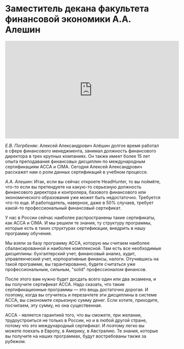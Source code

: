 # Заместитель декана факультета финансовой экономики А.А. Алешин

<iframe width="560" height="315" src="https://www.youtube.com/embed/bSjYHxagFic" frameborder="0" allow="accelerometer; autoplay; encrypted-media; gyroscope; picture-in-picture" allowfullscreen></iframe>

*Е.В. Погрбеняк*: Алексей Александрович Алёшин долгое время работал в сфере финансового менеджмента, занимал должность финансового директора в трех крупных компаниях. Он также имеет более 15 лет опыта преподавания финансовых дисциплин по международным сертификациям ACCA и CIMA. Сегодня Алексей Александрович расскажет нам о роли данных сертификаций в учебном процессе.

*А.А. Алешин*: Итак, если вы сейчас откроете HeadHunter, то вы поймёте, что-то если вы претендуете на какую-то серьезную должность финансового директора и контролера, базового финансового или экономического образования уже может быть недостаточно. Требуется что-то еще. И работодатель, наверное, даже в 50% случаев, требует какой-то профессиональный финансовый сертификат. 

У нас в России сейчас наиболее распространены такие сертификаты, как ACCA и CIMA. И мы решили те знания, ту структуру программы, которые есть в таких структурах сертификации, внедрить в нашу программу обучения. 

Мы взяли за базу программу ACCA, которую мы считаем наиболее сбалансированной и наиболее комплексной. Там есть все необходимые дисциплины:  бухгалтерский учет, финансовый анализ, аудит,  управленческий учет, корпоративные финансы, налоги. Отучившись на такой программе, вы гарантированно, будете считаться уже профессиональным, сильным, "solid" профессионалом финансов. 

После этого вам нужно будет досдать всего один или два экзамена, и вы получите сертификат ACCA. Надо сказать, что такие сертификационные программы — это вещь достаточно дорогая. И поэтому, когда вы отучитесь и перезачтете эти дисциплины в системе ACCA, вы сэкономите серьезную сумму денег. Если хотите, приходите, посчитаем, эту сумму, но она существенная. 

АССА - является гарантией того, что вы сможете, при желании, трудоустроиться не только в России, но и в любой другой стране, потому что это международный сертификат. И поэтому легко вы можете поехать в Европу, в Америку, в Австралию. Те знания, которые вы получите на наших программах, будут востребованы также за рубежом.
